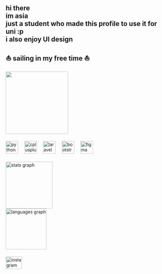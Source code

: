 <h2 align="left">hi there<br>im asia <br>just a student who made this profile to use it for uni :p<br>i also enjoy UI design<br><br>⛵ sailing in my free time ⛵</h2>

###

<div align="left">
  <img height="200" src="https://github.com/asiagorczyca/asiagorczyca/blob/main/IMG_2785.JPEG?raw=true"  />
</div>

###

<div align="left">
  <img src="https://cdn.jsdelivr.net/gh/devicons/devicon/icons/python/python-original.svg" height="40" alt="python logo"  />
  <img width="12" />
  <img src="https://cdn.jsdelivr.net/gh/devicons/devicon/icons/cplusplus/cplusplus-original.svg" height="40" alt="cplusplus logo"  />
  <img width="12" />
  <img src="https://cdn.jsdelivr.net/gh/devicons/devicon/icons/laravel/laravel-original.svg" height="40" alt="laravel logo"  />
  <img width="12" />
  <img src="https://cdn.jsdelivr.net/gh/devicons/devicon/icons/bootstrap/bootstrap-original.svg" height="40" alt="bootstrap logo"  />
  <img width="12" />
  <img src="https://cdn.jsdelivr.net/gh/devicons/devicon/icons/figma/figma-original.svg" height="40" alt="figma logo"  />
</div>

###

<div align="left">
  <img src="https://github-readme-stats.vercel.app/api?username=asiagorczyca&hide_title=false&hide_rank=false&show_icons=true&include_all_commits=true&count_private=true&disable_animations=false&theme=dracula&locale=en&hide_border=false&order=1" height="150" alt="stats graph"  />
</div>

<div align="left">
  <img src="https://github-readme-stats.vercel.app/api/top-langs?username=asiagorczyca&locale=en&hide_title=false&layout=compact&card_width=320&langs_count=5&theme=radical&hide_border=false&order=2" height="131" alt="languages graph"  />
</div>

###

<div align="left">
  <a href="https://www.instagram.com/asia.gorczyca/" target="_blank">
    <img src="https://raw.githubusercontent.com/maurodesouza/profile-readme-generator/master/src/assets/icons/social/instagram/default.svg" width="52" height="40" alt="instagram logo"  />
  </a>
</div>

###
